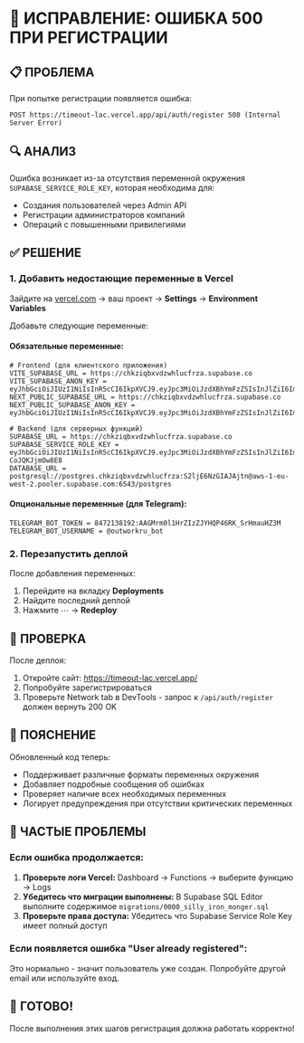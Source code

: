 # 🔧 ИСПРАВЛЕНИЕ: ОШИБКА 500 ПРИ РЕГИСТРАЦИИ

## 📋 ПРОБЛЕМА
При попытке регистрации появляется ошибка:
```
POST https://timeout-lac.vercel.app/api/auth/register 500 (Internal Server Error)
```

## 🔍 АНАЛИЗ
Ошибка возникает из-за отсутствия переменной окружения `SUPABASE_SERVICE_ROLE_KEY`, которая необходима для:
- Создания пользователей через Admin API
- Регистрации администраторов компаний
- Операций с повышенными привилегиями

## ✅ РЕШЕНИЕ

### 1. Добавить недостающие переменные в Vercel

Зайдите на [vercel.com](https://vercel.com) → ваш проект → **Settings** → **Environment Variables**

Добавьте следующие переменные:

#### Обязательные переменные:
```
# Frontend (для клиентского приложения)
VITE_SUPABASE_URL = https://chkziqbxvdzwhlucfrza.supabase.co
VITE_SUPABASE_ANON_KEY = eyJhbGciOiJIUzI1NiIsInR5cCI6IkpXVCJ9.eyJpc3MiOiJzdXBhYmFzZSIsInJlZiI6ImNoa3ppcWJ4dmR6d2hsdWNmcnphIiwicm9sZSI6ImFub24iLCJpYXQiOjE3NTk0MTA1NDcsImV4cCI6MjA3NDk4NjU0N30.PFjq7IZ81C5woCxoolferCZeFnkQ2xqVT96cBBR5Q94
NEXT_PUBLIC_SUPABASE_URL = https://chkziqbxvdzwhlucfrza.supabase.co
NEXT_PUBLIC_SUPABASE_ANON_KEY = eyJhbGciOiJIUzI1NiIsInR5cCI6IkpXVCJ9.eyJpc3MiOiJzdXBhYmFzZSIsInJlZiI6ImNoa3ppcWJ4dmR6d2hsdWNmcnphIiwicm9sZSI6ImFub24iLCJpYXQiOjE3NTk0MTA1NDcsImV4cCI6MjA3NDk4NjU0N30.PFjq7IZ81C5woCxoolferCZeFnkQ2xqVT96cBBR5Q94

# Backend (для серверных функций)
SUPABASE_URL = https://chkziqbxvdzwhlucfrza.supabase.co
SUPABASE_SERVICE_ROLE_KEY = eyJhbGciOiJIUzI1NiIsInR5cCI6IkpXVCJ9.eyJpc3MiOiJzdXBhYmFzZSIsInJlZiI6ImNoa3ppcWJ4dmR6d2hsdWNmcnphIiwicm9sZSI6InNlcnZpY2Vfcm9sZSIsImlhdCI6MTc1OTQxMDU0NywiZXhwIjoyMDc0OTg2NTQ3fQ.wKTHzQiAa4kjNhtFmTR9lYy2LdFki-CoJQKJjmOw8E8
DATABASE_URL = postgresql://postgres.chkziqbxvdzwhlucfrza:S2ljE6NzGIAJAjtn@aws-1-eu-west-2.pooler.supabase.com:6543/postgres
```

#### Опциональные переменные (для Telegram):
```
TELEGRAM_BOT_TOKEN = 8472138192:AAGMrm0l1HrZIzZJYHQP46RK_SrHmauHZ3M
TELEGRAM_BOT_USERNAME = @outworkru_bot
```

### 2. Перезапустить деплой

После добавления переменных:
1. Перейдите на вкладку **Deployments**
2. Найдите последний деплой
3. Нажмите ⋯ → **Redeploy**

## 🧪 ПРОВЕРКА

После деплоя:
1. Откройте сайт: https://timeout-lac.vercel.app/
2. Попробуйте зарегистрироваться
3. Проверьте Network tab в DevTools - запрос к `/api/auth/register` должен вернуть 200 OK

## 📝 ПОЯСНЕНИЕ

Обновленный код теперь:
- Поддерживает различные форматы переменных окружения
- Добавляет подробные сообщения об ошибках
- Проверяет наличие всех необходимых переменных
- Логирует предупреждения при отсутствии критических переменных

## 🚨 ЧАСТЫЕ ПРОБЛЕМЫ

### Если ошибка продолжается:
1. **Проверьте логи Vercel:** Dashboard → Functions → выберите функцию → Logs
2. **Убедитесь что миграции выполнены:** В Supabase SQL Editor выполните содержимое `migrations/0000_silly_iron_monger.sql`
3. **Проверьте права доступа:** Убедитесь что Supabase Service Role Key имеет полный доступ

### Если появляется ошибка "User already registered":
Это нормально - значит пользователь уже создан. Попробуйте другой email или используйте вход.

## 🎯 ГОТОВО!

После выполнения этих шагов регистрация должна работать корректно!